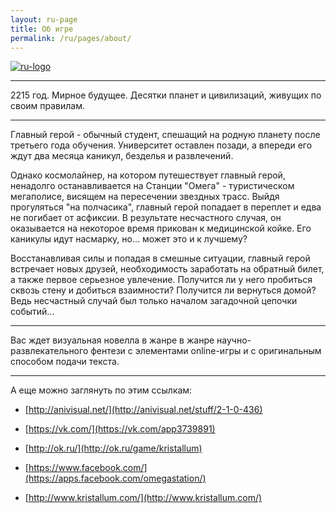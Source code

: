 ```yaml
---
layout: ru-page
title: Об игре
permalink: /ru/pages/about/
---
```

[![ru-logo](https://pp.vk.me/c628224/v628224682/3fa71/y8s096tu_D4.jpg)](http://www.kristallum.com)

---
2215 год. Мирное будущее. Десятки планет и цивилизаций, живущих по своим правилам.

---
 Главный герой - обычный студент, спешащий на родную планету после третьего года обучения. Университет оставлен позади, а впереди его ждут два месяца каникул, безделья и развлечений.

 Однако космолайнер, на котором путешествует главный герой, ненадолго останавливается на Станции "Омега" - туристическом мегаполисе, висящем на пересечении звездных трасс. Выйдя прогуляться "на полчасика", главный герой попадает в переплет и едва не погибает от асфиксии. В результате несчастного случая, он оказывается на некоторое время прикован к медицинской койке. Его каникулы идут насмарку, но... может это и к лучшему?

 Восстанавливая силы и попадая в смешные ситуации, главный герой встречает новых друзей, необходимость заработать на обратный билет, а также первое серьезное увлечение. Получится ли у него пробиться сквозь стену и добиться взаимности? Получится ли вернуться домой? Ведь несчастный случай был только началом загадочной цепочки событий...

---
Вас ждет визуальная новелла в жанре в жанре научно-развлекательного фентези с элементами online-игры и с оригинальным способом подачи текста.

---
А еще можно заглянуть по этим ссылкам:

* [http://anivisual.net/](http://anivisual.net/stuff/2-1-0-436)

* [https://vk.com/](https://vk.com/app3739891)

* [http://ok.ru/](http://ok.ru/game/kristallum)

* [https://www.facebook.com/](https://apps.facebook.com/omegastation/)

* [http://www.kristallum.com/](http://www.kristallum.com/)
